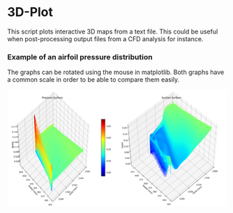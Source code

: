 # 3D-Plot
This script plots interactive 3D maps from a text file. This could be useful when post-processing output files from a CFD analysis for instance.

### Example of an airfoil pressure distribution

The graphs can be rotated using the mouse in matplotlib. Both graphs have a common scale in order to be able to compare them easily.

<p align="center">
  <img src="https://github.com/tim-klein/3D-Plot/blob/master/images/Plot.png" width="700"></div>
</p>

